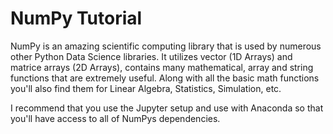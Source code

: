# NumPy Tutorial

NumPy is an amazing scientific computing library that is used by numerous other Python Data Science libraries. It utilizes vector (1D Arrays) and matrice arrays (2D Arrays), contains many mathematical, array and string functions that are extremely useful. Along with all the basic math functions you'll also find them for Linear Algebra, Statistics, Simulation, etc.

I recommend that you use the Jupyter setup and use with Anaconda so that you'll have access to all of NumPys dependencies.
